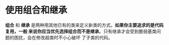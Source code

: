 使用组合和继承
================================================================================
**组合** 和 **继承** 是两种用其他已有的类来定义新类的方式。**如果你主要追求的是代码复用，一般
来说你应当优先选择组合而不是继承**。只有继承才会受到脆弱基类问题的困扰，会在修改超类时不小心破坏
了子类的代码。



